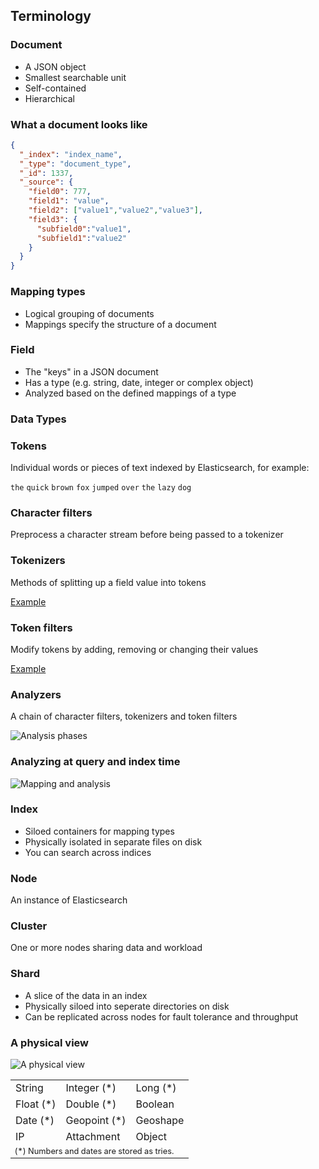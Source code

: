 ## Terminology


### Document

* A JSON object
* Smallest searchable unit
* Self-contained
* Hierarchical


### What a document looks like

```json
{
  "_index": "index_name",
  "_type": "document_type",
  "_id": 1337,
  "_source": {
    "field0": 777,
    "field1": "value",
    "field2": ["value1","value2","value3"],
    "field3": {
      "subfield0":"value1",
      "subfield1":"value2"
    } 
  }
}
```


### Mapping types

* Logical grouping of documents
* Mappings specify the structure of a document


### Field

* The "keys" in a JSON document
* Has a type (e.g. string, date, integer or complex object)
* Analyzed based on the defined mappings of a type


### Data Types

<table class="examples col-3">
  <tr>
    <td>String</td>
    <td>Integer (&#42;)</td>
    <td>Long (&#42;)</td>
  </tr>
  <tr>
    <td>Float (&#42;)</td>
    <td>Double (&#42;)</td>
    <td>Boolean</td>
  </tr>
  <tr>

  <tr>
    <td>Date (&#42;)</td>
    <td>Geopoint (&#42;)</td>
    <td>Geoshape</td>
  </tr>
  <tr>
    <td>IP</td>
    <td>Attachment</td>
    <td>Object</td>
  </tr>
  <tr>
    <td colspan="3" style="font-size: 0.8em;">
      (&#42;) Numbers and dates are stored as tries.
    </td>
  </tr>
</tr>


### Tokens

Individual words or pieces of text indexed by Elasticsearch, for example:

`the` `quick` `brown` `fox` `jumped` `over` `the` `lazy` `dog`


### Character filters

Preprocess a character stream before being passed to a tokenizer


### Tokenizers

Methods of splitting up a field value into tokens

[Example](http://esdemo.local:9200/_plugin/inquisitor/#/tokenizers)


### Token filters

Modify tokens by adding, removing or changing their values

[Example](http://esdemo.local:9200/_plugin/inquisitor/#/analyzers)


### Analyzers

A chain of character filters, tokenizers and token filters

![Analysis phases](images/analysis-chain.svg)


### Analyzing at query and index time

![Mapping and analysis](images/mapping-analysis.svg)


### Index

* Siloed containers for mapping types
* Physically isolated in separate files on disk
* You can search across indices


### Node

An instance of Elasticsearch


### Cluster

One or more nodes sharing data and workload


### Shard

* A slice of the data in an index
* Physically siloed into seperate directories on disk
* Can be replicated across nodes for fault tolerance and throughput


### A physical view

![A physical view](images/sharding-replica.svg)